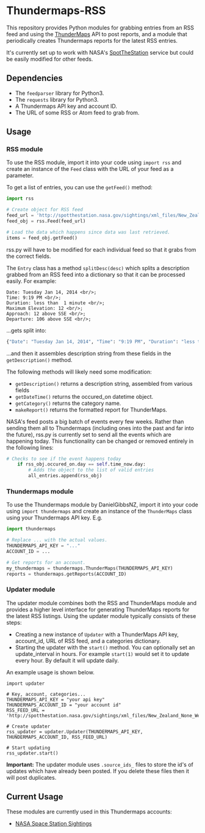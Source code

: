 Thundermaps-RSS
===================

This repository provides Python modules for grabbing entries from an RSS feed and using the [ThunderMaps](http://thundermaps.com/) API to post reports, and a module that periodically creates Thundermaps reports for the latest RSS entries.

It's currently set up to work with NASA's [SpotTheStation](http://spotthestation.nasa.gov/sightings/xml_files/New_Zealand_None_Wellington.xml) service but could be easily modified for other feeds.

Dependencies
------------

* The `feedparser` library for Python3.
* The `requests` library for Python3.
* A Thundermaps API key and account ID.
* The URL of some RSS or Atom feed to grab from.

Usage
-----

### RSS module

To use the RSS module, import it into your code using `import rss` and create an instance of the `Feed` class with the URL of your feed as a parameter.

To get a list of entries, you can use the `getFeed()` method:

```python
import rss

# Create object for RSS feed
feed_url = 'http://spotthestation.nasa.gov/sightings/xml_files/New_Zealand_None_Wellington.xml'
feed_obj = rss.Feed(feed_url)

# Load the data which happens since data was last retrieved.
items = feed_obj.getFeed()
```

rss.py will have to be modified for each individual feed so that it grabs from the correct fields.

The `Entry` class has a method `splitDesc(desc)` which splits a description grabbed from an RSS feed into a dictionary so that it can be processed easily. For example:

```
Date: Tuesday Jan 14, 2014 <br/>;
Time: 9:19 PM <br/>;
Duration: less than  1 minute <br/>;
Maximum Elevation: 12 <br/>;
Approach: 12 above SSE <br/>;
Departure: 106 above SSE <br/>;
```

...gets split into:

```python
{"Date": "Tuesday Jan 14, 2014", "Time": "9:19 PM", "Duration": "less than 1 minute", "Maximum Elevation": "12", "Approach": "12 above SSE", "Departure": "106 above SSE"}
```

...and then it assembles description string from these fields in the `getDescription()` method.

The following methods will likely need some modification:

* `getDescription()` returns a description string, assembled from various fields
* `getDateTime()` returns the occured_on datetime object.
* `getCategory()` returns the category name.
* `makeReport()` returns the formatted report for ThunderMaps.

NASA's feed posts a big batch of events every few weeks. Rather than sending them all to Thundermaps (including ones into the past and far into the future), rss.py is currently set to send all the events which are happening today. This functionality can be changed or removed entirely in the following lines:

```python
# Checks to see if the event happens today
    if rss_obj.occured_on.day == self.time_now.day:
        # Adds the object to the list of valid entries
        all_entries.append(rss_obj)
```

### Thundermaps module

To use the Thundermaps module by DanielGibbsNZ, import it into your code using `import thundermaps` and create an instance of the `ThunderMaps` class using your Thundermaps API key. E.g.

```python
import thundermaps

# Replace ... with the actual values.
THUNDERMAPS_API_KEY = "..."
ACCOUNT_ID = ...

# Get reports for an account.
my_thundermaps = thundermaps.ThunderMaps(THUNDERMAPS_API_KEY)
reports = thundermaps.getReports(ACCOUNT_ID)
```

### Updater module
The updater module combines both the RSS and ThunderMaps module and provides a higher level interface for generating ThunderMaps reports for the latest RSS listings. Using the updater module typically consists of these steps:

* Creating a new instance of `Updater` with a ThunderMaps API key, account_id, URL of RSS feed, and a categories dictionary.
* Starting the updater with the `start()` method. You can optionally set an update_interval in hours. For example `start(1)` would set it to update every hour. By default it will update daily.

An example usage is shown below.

```
import updater

# Key, account, categories...
THUNDERMAPS_API_KEY = "your api key"
THUNDERMAPS_ACCOUNT_ID = "your account id"
RSS_FEED_URL = 'http://spotthestation.nasa.gov/sightings/xml_files/New_Zealand_None_Wellington.xml'

# Create updater
rss_updater = updater.Updater(THUNDERMAPS_API_KEY, THUNDERMAPS_ACCOUNT_ID, RSS_FEED_URL)

# Start updating
rss_updater.start()
```

**Important:** The updater module uses `.source_ids_` files to store the id's of updates which have already been posted. If you delete these files then it will post duplicates.


## Current Usage

These modules are currently used in this Thundermaps accounts:

* [NASA Space Station Sightings](http://www.thundermaps.com/accounts/gdfgsdfg)
